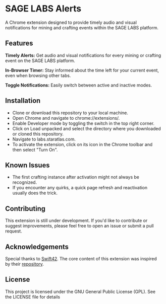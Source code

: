 # **SAGE LABS Alerts**
A Chrome extension designed to provide timely audio and visual notifications for mining and crafting events within the SAGE LABS platform.

## **Features**
**Timely Alerts:** 
Get audio and visual notifications for every mining or crafting event on the SAGE LABS platform.

**In-Browser Timer:**
Stay informed about the time left for your current event, even when browsing other tabs.

**Toggle Notifications:** 
Easily switch between active and inactive modes.

## Installation
- Clone or download this repository to your local machine.
- Open Chrome and navigate to chrome://extensions/.
- Enable Developer mode by toggling the switch in the top right corner.
- Click on Load unpacked and select the directory where you downloaded or cloned this repository.
- Navigate to labs.staratlas.com.
- To activate the extension, click on its icon in the Chrome toolbar and then select "Turn On".

## Known Issues
- The first crafting instance after activation might not always be recognized.
- If you encounter any quirks, a quick page refresh and reactivation usually does the trick.

## Contributing
This extension is still under development. If you'd like to contribute or suggest improvements, please feel free to open an issue or submit a pull request.

## Acknowledgements
Special thanks to [Swift42]([url](https://github.com/Swift42)). The core content of this extension was inspired by their [repository]([url](https://github.com/Swift42/sa_notif)).

## License
This project is licensed under the GNU General Public License (GPL). See the LICENSE file for details
